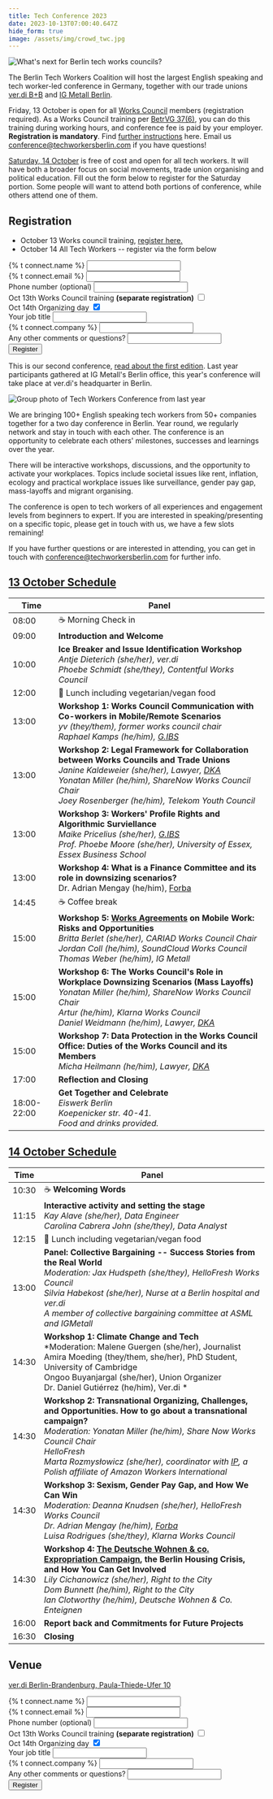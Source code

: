 ```yaml
---
title: Tech Conference 2023
date: 2023-10-13T07:00:40.647Z
hide_form: true
image: /assets/img/crowd_twc.jpg
---
```

![What's next for Berlin tech works councils?](/assets/img/2023_works_council_training.png)

The Berlin Tech Workers Coalition will host the largest English speaking and tech worker-led conference in Germany, together with our trade unions [ver.di B+B](https://tech.verdi.de/) and [IG Metall Berlin](https://www.igmetall-berlin.de/english-info/news). 

Friday, 13 October is open for all [Works Council](https://techworkersberlin.com/works-councils) members (registration required). As a Works Council training per [BetrVG 37(6)](https://www.gesetze-im-internet.de/englisch_betrvg/englisch_betrvg.html#p0229), you can do this training during working hours, and conference fee is paid by your employer. **Registration is mandatory**. Find [further instructions](https://techworkersberlin.com/assets/Ausschreibung_Tech_Conference_2023.pdf) here. Email us conference@techworkersberlin.com if you have questions!

[Saturday, 14 October](#14-october-schedule) is free of cost and open for all tech workers. It will have both a broader focus on social movements, trade union organising and political education. Fill out the form below to register for the Saturday portion. Some people will want to attend both portions of conference, while others attend one of them.

## Registration

* October 13 Works council training, [register here.](https://techworkersberlin.com/assets/Ausschreibung_Tech_Conference_2023.pdf)
* October 14 All Tech Workers -- register via the form below

<div class="social-links">
  <form name="tech-conf-23" class="join-form" method="POST" data-netlify="true">
    <div>
      <label for="name">{% t connect.name %}</label>
      <input class="input-text" id="name" type="text" required name="name" />
    </div>
    <div>
      <label for="email">{% t connect.email %}</label>
      <input
        class="input-text"
        id="email"
        type="email"
        required
        name="email"
      />
    </div>
    <div>
      <label for="phone">Phone number (optional)</label>
      <input
        class="input-text"
        id="phone"
        type="tel"
        name="phone"
      />
    </div>

 <div class="flex flex-row ai-ctr"> 
   <label for="WoCoTraining">Oct 13th Works Council training <b>(separate registration)</b></label>  
   <input id="WoCoTraining" type="checkbox" name="WoCoTraining"/> 
</div> 
<div> 
  <label for="OrganizingTraining">Oct 14th Organizing day</label>  
 <input 
 id="OrganizingTraining" 
 type="checkbox" 
 name="OrganizingTraining" 
 checked 
 />  
</div>
<div>
      <label for="job_title">Your job title</label>
      <input class="input-text" id="job_title" type="text" name="job_title" />
    </div>    
<div>
      <label for="company">{% t connect.company %}</label>
      <input class="input-text" id="company" type="text" name="company" />
    </div>
<div>
      <label for="misc">Any other comments or questions?</label>
      <input class="input-text" id="misc" type="textarea" name="misc" />
    </div>
    <div>
      <input class="input-text" id="referrer" type="hidden" name="referrer" />
    </div>
<button class="subscribe-button" type="submit">
  Register
</button>
  </form>
</div>

This is our second conference, [read about the first edition](https://techworkersberlin.com/events/tech-video-gaming-conference-in-berlin). Last year participants gathered at IG Metall's Berlin office, this year's conference will take place at ver.di's headquarter in Berlin.

![Group photo of Tech Workers Conference from last year](/assets/img/crowd_twc.jpg)

We are bringing 100+ English speaking tech workers from 50+ companies together for a two day conference in Berlin. Year round, we regularly network and stay in touch with each other. The conference is an opportunity to celebrate each others' milestones, successes and learnings over the year. 

There will be interactive workshops, discussions, and the opportunity to activate your workplaces. Topics include societal issues like rent, inflation, ecology and practical workplace issues like surveillance, gender pay gap, mass-layoffs and migrant organising.

The conference is open to tech workers of all experiences and engagement levels from beginners to expert. If you are interested in speaking/presenting on a specific topic, please get in touch with us, we have a few slots remaining!

If you have further questions or are interested in attending, you can get in touch with conference@techworkersberlin.com for further info.

## <a href="#13-october-schedule" id="13-october-schedule">13 October Schedule</a>

| Time  | Panel                                                                                                                          |
| ----- | ------------------------------------------------------------------------------------------------------------------------------ |
| 08:00 | ☕️ Morning Check in                                                                                                            |
| 09:00 | **Introduction and Welcome** | 
| 10:00 | **Ice Breaker and Issue Identification Workshop** <br /> *Antje Dieterich (she/her), ver.di <br /> Phoebe Schmidt (she/they), Contentful Works Council* 
| 12:00 | 🥙 Lunch including vegetarian/vegan food                                                                                                                            
| 13:00 | **Workshop 1: Works Council Communication with Co-workers in Mobile/Remote Scenarios** <br /> *yv (they/them), former works council chair <br /> Raphael Kamps (he/him), [G.IBS](https://g-ibs.de/kontakt/)* |
| 13:00 | **Workshop 2: Legal Framework for Collaboration between Works Councils and Trade Unions**                               <br /> *Janine Kaldeweier (she/her), Lawyer, [DKA](https://dka-kanzlei.de/home.html) <br /> Yonatan Miller (he/him), ShareNow Works Council Chair <br /> Joey Rosenberger (he/him), Telekom Youth Council* |
| 13:00 | **Workshop 3: Workers' Profile Rights and Algorithmic Surviellance** <br /> *Maike Pricelius (she/her), [G.IBS](https://g-ibs.de/kontakt/) <br /> Prof. Phoebe Moore (she/her), University of Essex, Essex Business School* ﻿                                                                 |
| 13:00 | **Workshop 4: What is a Finance Committee and its role in downsizing scenarios?**<br /> Dr. Adrian Mengay (he/him), [Forba](https://www.forba.de/forba/team.php)      |
| 14:45 | ☕️ Coffee break                                                                                                                |
| 15:00 | **Workshop 5: [Works Agreements](https://en.wikipedia.org/wiki/Works_agreement) on Mobile Work: Risks and Opportunities** <br /> *Britta Berlet (she/her), CARIAD Works Council Chair <br /> Jordan Coll (he/him), SoundCloud Works Council <br /> Thomas Weber (he/him), IG Metall*                         |
| 15:00 | **Workshop 6: The Works Council's Role in Workplace Downsizing Scenarios (Mass Layoffs)** <br /> *Yonatan Miller (he/him), ShareNow Works Council Chair <br /> Artur (he/him), Klarna Works Council <br /> Daniel Weidmann (he/him), Lawyer, [DKA](https://dka-kanzlei.de/home.html)*                        |
| 15:00 | **Workshop 7:  Data Protection in the Works Council Office: Duties of the Works Council and its Members** <br /> *Micha Heilmann (he/him), Lawyer, [DKA](https://dka-kanzlei.de/home.html)*                                   |
| 17:00 | **Reflection and Closing**                                      |
| 18:00-22:00 | **Get Together and Celebrate** <br />*Eiswerk Berlin <br /> Koepenicker str. 40-41.<br /> Food and drinks provided.*  

## <a href="#14-october-schedule" id="14-october-schedule">14 October Schedule</a>

| Time  | Panel                                                                                                                       |
| ----- | --------------------------------------------------------------------------------------------------------------------------- |
| 10:30 | ☕️ **Welcoming Words**                                      |
| 11:15 | **Interactive activity and setting the stage** <br /> *Kay Alave (she/her), Data Engineer <br /> Carolina Cabrera John (she/they), Data Analyst*                                                   |
| 12:15 | 🥙 Lunch including vegetarian/vegan food                                                                                    |
| 13:00 | **Panel: Collective Bargaining -- Success Stories from the Real World** <br /> *Moderation: Jax Hudspeth (she/they), HelloFresh Works Council <br /> Silvia Habekost (she/her), Nurse at a Berlin hospital and ver.di <br /> A member of collective bargaining committee at ASML and IGMetall*                                                            |
| 14:30 | **Workshop 1: Climate Change and Tech** <br /> *Moderation: Malene Guergen (she/her), Journalist<br /> Amira Moeding (they/them, she/her), PhD Student, University of Cambridge <br />Ongoo Buyanjargal (she/her), Union Organizer <br/> Dr. Daniel Gutiérrez (he/him), Ver.di *                         |
| 14:30 | **Workshop 2: Transnational Organizing, Challenges, and Opportunities. How to go about a transnational campaign?** <br /> *Moderation: Yonatan Miller (he/him), Share Now Works Council Chair <br /> HelloFresh <br /> Marta Rozmysłowicz (she/her), coordinator with [IP](https://www.ozzip.pl/english-news), a Polish affiliate of Amazon Workers International*                                                        |
| 14:30 | **Workshop 3: Sexism, Gender Pay Gap, and How We Can Win** <br /> *Moderation: Deanna Knudsen (she/her), HelloFresh Works Council <br /> Dr. Adrian Mengay (he/him), [Forba](https://www.forba.de/forba/team.php) <br /> Luisa Rodrigues (she/they), Klarna Works Council*                                |
| 14:30 | **Workshop 4: [The Deutsche Wohnen & co. Expropriation Campaign](https://dwenteignen.de/en/), the Berlin Housing Crisis, and How You Can Get Involved** <br /> *Lily Cichanowicz (she/her), Right to the City <br /> Dom Bunnett (he/him), Right to the City <br /> Ian Clotworthy (he/him), Deutsche Wohnen & Co. Enteignen*                          |
| 16:00 | **Report back and Commitments for Future Projects**                                                                 |
| 16:30 | **Closing** |

## Venue

[ver.di Berlin-Brandenburg, Paula-Thiede-Ufer 10](https://tech.verdi.de/)

<div class="social-links">
  <form name="tech-conf-23" class="join-form" method="POST" data-netlify="true">
    <div>
      <label for="name">{% t connect.name %}</label>
      <input class="input-text" id="name" type="text" required name="name" />
    </div>
    <div>
      <label for="email">{% t connect.email %}</label>
      <input
        class="input-text"
        id="email"
        type="email"
        required
        name="email"
      />
    </div>
    <div>
      <label for="phone">Phone number (optional)</label>
      <input
        class="input-text"
        id="phone"
        type="tel"
        name="phone"
      />
    </div>

 <div class="flex flex-row ai-ctr"> 
   <label for="WoCoTraining">Oct 13th Works Council training <b>(separate registration)</b></label>  
   <input id="WoCoTraining" type="checkbox" name="WoCoTraining"/> 
</div> 
<div> 
  <label for="OrganizingTraining">Oct 14th Organizing day</label>  
 <input 
 id="OrganizingTraining" 
 type="checkbox" 
 name="OrganizingTraining" 
 checked 
 />  
</div>
<div>
      <label for="job_title">Your job title</label>
      <input class="input-text" id="job_title" type="text" name="job_title" />
    </div>    
<div>
      <label for="company">{% t connect.company %}</label>
      <input class="input-text" id="company" type="text" name="company" />
    </div>
<div>
      <label for="misc">Any other comments or questions?</label>
      <input class="input-text" id="misc" type="textarea" name="misc" />
    </div>
    <div>
      <input class="input-text" id="referrer" type="hidden" name="referrer" />
    </div>
<button class="subscribe-button" type="submit">
  Register
</button>
  </form>
</div>
